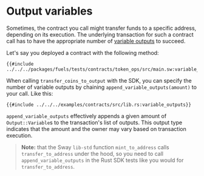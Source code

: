 # Output variables

<!-- This section should explain variable outputs  -->
<!-- variable_outputs:example:start -->
Sometimes, the contract you call might transfer funds to a specific address, depending on its execution. The underlying transaction for such a contract call has to have the appropriate number of [variable outputs](https://specs.fuel.network/master/tx-format/output.html#outputvariable) to succeed.
<!-- variable_outputs:example:end -->

Let's say you deployed a contract with the following method:

```rust,ignore
{{#include ../../../packages/fuels/tests/contracts/token_ops/src/main.sw:variable_outputs}}
```

When calling `transfer_coins_to_output` with the SDK, you can specify the number of variable outputs by chaining `append_variable_outputs(amount)` to your call. Like this:

```rust,ignore
{{#include ../../../examples/contracts/src/lib.rs:variable_outputs}}
```

<!-- This section should explain what the `append_variable_outputs` method does -->
<!-- append_variable_outputs:example:start -->
`append_variable_outputs` effectively appends a given amount of `Output::Variable`s to the transaction's list of outputs. This output type indicates that the amount and the owner may vary based on transaction execution.
<!-- append_variable_outputs:example:end -->

> **Note:** that the Sway `lib-std` function `mint_to_address` calls `transfer_to_address` under the hood, so you need to call `append_variable_outputs` in the Rust SDK tests like you would for `transfer_to_address`.
